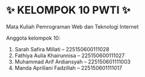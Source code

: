 # ✨ KELOMPOK 10 PWTI ✨
Mata Kuliah Pemrograman Web dan Teknologi Internet

Anggota kelompok 10: 
1. Sarah Safira Millati – 225150600111028
2. Fathiya Aulia Khairunnisa – 225150600111027
3. Muhammad Arif Ardiansyah – 225150601111003
4. Manda Apriliani Fadzillah  – 225150601111017

